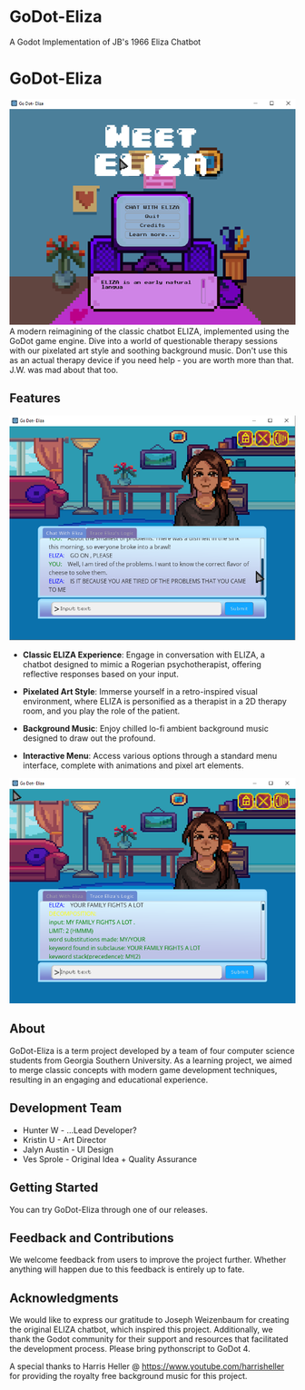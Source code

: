 # GoDot-Eliza
 A Godot Implementation of JB's 1966 Eliza Chatbot

# GoDot-Eliza
![preview_0_1_0-3.png](preview_0_1_0-3.png)
A modern reimagining of the classic chatbot ELIZA, implemented using the GoDot game engine. Dive into a world of questionable therapy sessions with our pixelated art style and soothing background music. Don't use this as an actual therapy device if you need help - you are worth more than that. J.W. was mad about that too.

## Features
![preview_0_1_0-1.png](preview_0_1_0-1.png)
- **Classic ELIZA Experience**: Engage in conversation with ELIZA, a chatbot designed to mimic a Rogerian psychotherapist, offering reflective responses based on your input.
  
- **Pixelated Art Style**: Immerse yourself in a retro-inspired visual environment, where ELIZA is personified as a therapist in a 2D therapy room, and you play the role of the patient.

- **Background Music**: Enjoy chilled lo-fi ambient background music designed to draw out the profound.

- **Interactive Menu**: Access various options through a standard menu interface, complete with animations and pixel art elements.

![preview_0_1_0-2.png](preview_0_1_0-2.png)

## About

GoDot-Eliza is a term project developed by a team of four computer science students from Georgia Southern University. As a learning project, we aimed to merge classic concepts with modern game development techniques, resulting in an engaging and educational experience.

## Development Team

- Hunter W - ...Lead Developer?
- Kristin U - Art Director
- Jalyn Austin - UI Design
- Ves Sprole - Original Idea + Quality Assurance

## Getting Started

You can try GoDot-Eliza through one of our releases.

## Feedback and Contributions

We welcome feedback from users to improve the project further. Whether anything will happen due to this feedback is entirely up to fate.

## Acknowledgments

We would like to express our gratitude to Joseph Weizenbaum for creating the original ELIZA chatbot, which inspired this project. Additionally, we thank the Godot community for their support and resources that facilitated the development process. Please bring pythonscript to GoDot 4.

A special thanks to Harris Heller @ https://www.youtube.com/harrisheller for providing the royalty free background music for this project.


